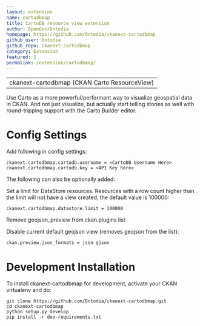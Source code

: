 ```yaml
---
layout: extension
name: cartodbmap
title: CartoDB resource view extension
author: OpenGov/Ontodia
homepage: https://github.com/Ontodia/ckanext-cartodbmap
github_user: Ontodia
github_repo: ckanext-cartodbmap
category: Extension
featured: 1
permalink: /extension/cartodbmap/
---
```



|                                              |
|----------------------------------------------|
| ckanext-cartodbmap (CKAN Carto ResourceView) |

Use Carto as a more powerful/performant way to visualize geospatial data in CKAN. And not just visualize, but actually start telling stories as well with round-tripping support with the Carto Builder editor.

Config Settings
===============

Add following in config settings:

    ckanext.cartodbmap.cartodb.username = <CartoDB Username Here> 
    ckanext.cartodbmap.cartodb.key = <API Key here> 

The following can also be optionally added:

Set a limit for DataStore resources. Resources with a row count higher than the limit will not have a view created, the default value is 100000:

    ckanext.cartodbmap.datastore.limit = 100000

Remove geojson\_preview from ckan.plugins list

Disable current default geojson view (removes geojson from the list):

    ckan.preview.json_formats = json gjson

Development Installation
========================

To install ckanext-cartodbmap for development, activate your CKAN virtualenv and do:

    git clone https://github.com/Ontodia/ckanext-cartodbmap.git
    cd ckanext-cartodbmap
    python setup.py develop
    pip install -r dev-requirements.txt

